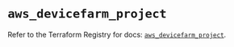 # `aws_devicefarm_project`

Refer to the Terraform Registry for docs: [`aws_devicefarm_project`](https://registry.terraform.io/providers/hashicorp/aws/6.12.0/docs/resources/devicefarm_project).
